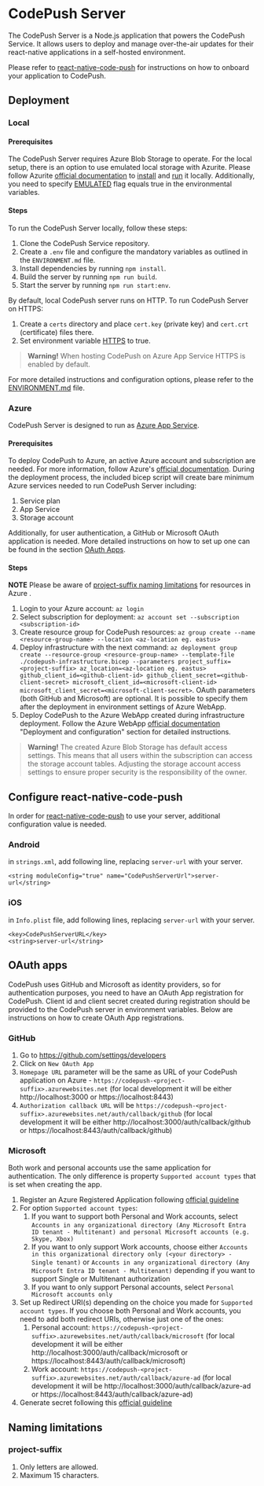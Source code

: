 # CodePush Server

The CodePush Server is a Node.js application that powers the CodePush Service. It allows users to deploy and manage over-the-air updates for their react-native applications in a self-hosted environment.

Please refer to [react-native-code-push](https://github.com/microsoft/react-native-code-push) for instructions on how to onboard your application to CodePush.

## Deployment

### Local

#### Prerequisites

The CodePush Server requires Azure Blob Storage to operate. For the local setup, there is an option to use emulated local storage with Azurite. 
Please follow Azurite [official documentation](https://learn.microsoft.com/en-us/azure/storage/common/storage-use-azurite) to [install](https://learn.microsoft.com/en-us/azure/storage/common/storage-use-azurite?tabs=visual-studio#install-azurite) and [run](https://learn.microsoft.com/en-us/azure/storage/common/storage-use-azurite?tabs=visual-studio#running-azurite-from-the-command-line) it locally.
Additionally, you need to specify [EMULATED](ENVIRONMENT.md#emulated) flag equals true in the environmental variables.

#### Steps
To run the CodePush Server locally, follow these steps:
1. Clone the CodePush Service repository.
1. Create a `.env` file and configure the mandatory variables as outlined in the `ENVIRONMENT.md` file.
1. Install dependencies by running `npm install`.
1. Build the server by running `npm run build`.
1. Start the server by running `npm run start:env`.

By default, local CodePush server runs on HTTP. To run CodePush Server on HTTPS:

1. Create a `certs` directory and place `cert.key` (private key) and `cert.crt` (certificate) files there.
2. Set environment variable [HTTPS](./ENVIRONMENT.md#https) to true.
 
> **Warning!** When hosting CodePush on Azure App Service HTTPS is enabled by default.

For more detailed instructions and configuration options, please refer to the [ENVIRONMENT.md](./ENVIRONMENT.md) file.

### Azure

CodePush Server is designed to run as [Azure App Service](https://learn.microsoft.com/en-us/azure/app-service/overview).

#### Prerequisites

To deploy CodePush to Azure, an active Azure account and subscription are needed. 
For more information, follow Azure's [official documentation](https://azure.microsoft.com/en-us/get-started/).
During the deployment process, the included bicep script will create bare minimum Azure services needed to run CodePush Server including:
1. Service plan
2. App Service
3. Storage account

Additionally, for user authentication, a GitHub or Microsoft OAuth application is needed. 
More detailed instructions on how to set up one can be found in the section [OAuth Apps](#oauth-apps).

#### Steps

**NOTE** Please be aware of [project-suffix naming limitations](#project-suffix) for resources in Azure .

1. Login to your Azure account: `az login`
2. Select subscription for deployment: `az account set --subscription <subscription-id>`
3. Create resource group for CodePush resources: `az group create --name <resource-group-name> --location <az-location eg. eastus>`
4. Deploy infrastructure with the next command: `az deployment group create --resource-group <resource-group-name> --template-file ./codepush-infrastructure.bicep --parameters project_suffix=<project-suffix> az_location=<az-location eg. eastus> github_client_id=<github-client-id> github_client_secret=<github-client-secret> microsoft_client_id=<microsoft-client-id> microsoft_client_secret=<microsoft-client-secret>`. OAuth parameters (both GitHub and Microsoft) are optional. It is possible to specify them after the deployment in environment settings of Azure WebApp.
5. Deploy CodePush to the Azure WebApp created during infrastructure deployment. Follow the Azure WebApp [official documentation](https://learn.microsoft.com/en-us/azure/app-service/) "Deployment and configuration" section for detailed instructions.

> **Warning!** The created Azure Blob Storage has default access settings. 
> This means that all users within the subscription can access the storage account tables. 
> Adjusting the storage account access settings to ensure proper security is the responsibility of the owner.

## Configure react-native-code-push

In order for [react-native-code-push](https://github.com/microsoft/react-native-code-push) to use your server, additional configuration value is needed.

### Android

in `strings.xml`, add following line, replacing `server-url` with your server.

```
<string moduleConfig="true" name="CodePushServerUrl">server-url</string>
```

### iOS

in `Info.plist` file, add following lines, replacing `server-url` with your server.

```
<key>CodePushServerURL</key>
<string>server-url</string>
```

## OAuth apps

CodePush uses GitHub and Microsoft as identity providers, so for authentication purposes, you need to have an OAuth App registration for CodePush. 
Client id and client secret created during registration should be provided to the CodePush server in environment variables. 
Below are instructions on how to create OAuth App registrations.

### GitHub

1. Go to https://github.com/settings/developers
1. Click on `New OAuth App`
1. `Homepage URL` parameter will be the same as URL of your CodePush application on Azure - `https://codepush-<project-suffix>.azurewebsites.net` (for local development it will be either http://localhost:3000 or https://localhost:8443)
1. `Authorization callback URL` will be `https://codepush-<project-suffix>.azurewebsites.net/auth/callback/github` (for local development it will be either http://localhost:3000/auth/callback/github or https://localhost:8443/auth/callback/github)

### Microsoft

Both work and personal accounts use the same application for authentication. The only difference is property `Supported account types` that is set when creating the app.

1. Register an Azure Registered Application following [official guideline](https://learn.microsoft.com/en-us/entra/identity-platform/quickstart-register-app#register-an-application)
1. For option `Supported account types`:
   1. If you want to support both Personal and Work accounts, select `Accounts in any organizational directory (Any Microsoft Entra ID tenant - Multitenant) and personal Microsoft accounts (e.g. Skype, Xbox)`
   1. If you want to only support Work accounts, choose either `Accounts in this organizational directory only (<your directory> - Single tenant)` or `Accounts in any organizational directory (Any Microsoft Entra ID tenant - Multitenant)` depending if you want to support Single or Multitenant authorization
   1. If you want to only support Personal accounts, select `Personal Microsoft accounts only`
1. Set up Redirect URI(s) depending on the choice you made for `Supported account types`. If you choose both Personal and Work accounts, you need to add both redirect URIs, otherwise just one of the ones:
   1. Personal account: `https://codepush-<project-suffix>.azurewebsites.net/auth/callback/microsoft` (for local development it will be either http://localhost:3000/auth/callback/microsoft or https://localhost:8443/auth/callback/microsoft)
   1. Work account: `https://codepush-<project-suffix>.azurewebsites.net/auth/callback/azure-ad` (for local development it will be http://localhost:3000/auth/callback/azure-ad or https://localhost:8443/auth/callback/azure-ad)
1. Generate secret following this [official guideline](https://learn.microsoft.com/en-us/entra/identity-platform/quickstart-register-app#add-credentials)

## Naming limitations

### project-suffix

1. Only letters are allowed.
1. Maximum 15 characters.
